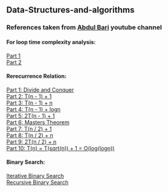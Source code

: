 <h2> Data-Structures-and-algorithms </h2>

<h3>
References taken from <a href="https://www.youtube.com/channel/UCZCFT11CWBi3MHNlGf019nw/featured">Abdul Bari</a> youtube channel
</h3>

<h4>For loop time complexity analysis:</h4>
<a href="https://www.youtube.com/watch?v=9TlHvipP5yA">Part 1</a><br>
<a href="https://www.youtube.com/watch?v=9SgLBjXqwd4">Part 2</a><br>

<h4>Rerecurrence Relation:</h4>
<a href="https://www.youtube.com/watch?v=2Rr2tW9zvRg">Part 1: Divide and Conquer</a><br>
<a href="https://www.youtube.com/watch?v=4V30R3I1vLI">Part 2: T(n - 1) + 1</a><br>
<a href="https://www.youtube.com/watch?v=IawM82BQ4II">Part 3: T(n - 1) + n</a><br>
<a href="https://www.youtube.com/watch?v=MhT7XmxhaCE">Part 4: T(n - 1) + logn</a><br>
<a href="https://www.youtube.com/watch?v=JvcqtZk2mng">Part 5: 2T(n - 1) + 1 </a><br>
<a href="https://www.youtube.com/watch?v=CyknhZbfMqc">Part 6: Masters Theorem</a><br>
<a href="https://www.youtube.com/watch?v=8gt0D0IqU5w">Part 7: T(n / 2) + 1</a><br>
<a href="https://www.youtube.com/watch?v=XcZw01FuH18">Part 8: T(n / 2) + n</a><br>
<a href="https://www.youtube.com/watch?v=1K9ebQJosvo">Part 9: 2T(n / 2) + n</a><br>
<a href="https://www.youtube.com/watch?v=9rVujxwgM">Part 10: T(n) = T(sqrt(n)) + 1 = O(log(logn))</a><br>

<h4>Binary Search:</h4>
<a href="https://www.youtube.com/watch?v=C2apEw9pgtw">Iterative Binary Search</a><br>
<a href="https://www.youtube.com/watch?v=uEUXGcc2VXM">Recursive Binary Search</a>